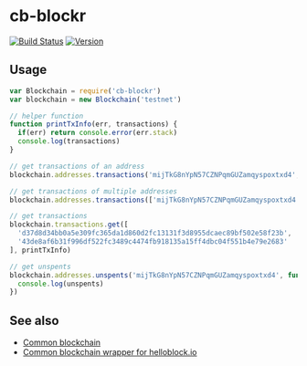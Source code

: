 cb-blockr
=========

[![Build Status](https://travis-ci.org/weilu/cb-blockr.png?branch=master)](https://travis-ci.org/weilu/cb-blockr)
[![Version](http://img.shields.io/npm/v/cb-blockr.svg)](https://www.npmjs.org/package/cb-blockr)

## Usage

```javascript
var Blockchain = require('cb-blockr')
var blockchain = new Blockchain('testnet')

// helper function
function printTxInfo(err, transactions) {
  if(err) return console.error(err.stack)
  console.log(transactions)
}

// get transactions of an address
blockchain.addresses.transactions('mijTkG8nYpN57CZNPqmGUZamqyspoxtxd4', 0, printTxInfo)

// get transactions of multiple addresses
blockchain.addresses.transactions(['mijTkG8nYpN57CZNPqmGUZamqyspoxtxd4', 'mxzhFsPcF8ujAJ7CxLtvxLLoZqJtkGD5e4'], 0, printTxInfo)

// get transactions
blockchain.transactions.get([
  'd37d8d34bb0a5e309fc365da1d860d2fc13131f3d8955dcaec89bf502e58f23b',
  '43de8af6b31f996df522fc3489c4474fb918135a15ff4dbc04f551b4e79e2683'
], printTxInfo)

// get unspents
blockchain.addresses.unspents('mijTkG8nYpN57CZNPqmGUZamqyspoxtxd4', function(err, unspents) {
  console.log(unspents)
})
```

## See also

- [Common blockchain](https://github.com/dcousens/common-blockchain)
- [Common blockchain wrapper for helloblock.io](https://github.com/dcousens/cb-helloblock)
